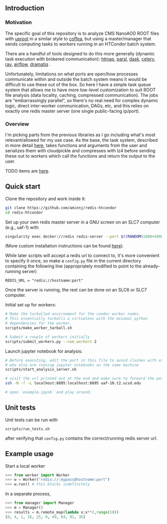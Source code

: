 ## Introduction

### Motivation

The specific goal of this repository is to analyze CMS NanoAOD ROOT files with [uproot](https://github.com/scikit-hep/uproot)
in a similar style to [coffea](https://github.com/CoffeaTeam/coffea), but using a master/manager
that sends computing tasks to workers running in an HTCondor batch system.

There are a handful of tools designed to do this more generally (dynamic task execution with brokered communication):
[htmap](https://github.com/htcondor/htmap),
[parsl](https://github.com/Parsl/parsl),
[dask](https://distributed.dask.org/en/latest/),
[celery](https://github.com/celery/celery),
[ray](https://github.com/ray-project/ray),
[airflow](https://github.com/apache/airflow),
[dramatiq](https://github.com/Bogdanp/dramatiq)
.

Unfortunately, limitations on what ports are open/how processes communicate
within and outside the batch system means it would be difficult to use these
out of the box. So here I have a simple task queue system that allows me to
have more low-level customization to suit ROOT file analysis (data locality,
caching, compressed communication). The jobs are "embarrassingly parallel",
so there's no real need for complex dynamic logic, direct inter-worker
communication, DAGs, etc, and this relies on exactly one redis master server
(one single public-facing ip/port).

### Overview

I'm picking parts from the previous libraries as I go including
what's most relevant/allowed for my use case. As the base, the task system, described
in more detail [here](notes/minimal_queue.md), takes functions and arguments
from the user and serializes them with cloudpickle and compresses with lz4 
before sending these out to workers which call the functions and return the
output to the user.

TODO items are [here](notes/todo.md).


## Quick start

Clone the repository and work inside it:
```bash
git clone https://github.com/aminnj/redis-htcondor
cd redis-htcondor
```


Set up your own redis master server in a GNU screen on an SLC7 computer (e.g., uaf-1) with
```bash
singularity exec docker://redis redis-server --port $((RANDOM%1000+50000)) --loglevel verbose
```
(More custom installation instructions can be found [here](notes/installing_redis.md)).

While later scripts will accept a redis url to connect to, it's more convenient to specify it once,
so make a `config.py` file in the current directory containing the following line (appropriately modified
to point to the already-running server)
```
REDIS_URL = "redis://hostname:port"
```

Once the server is running, the rest can be done on an SLC6 or SLC7 computer.

Initial set up for workers:
```bash
# Make the tarballed environment for the condor worker nodes.
# This essentially tarballs a virtualenv with the minimal python
# dependencies for the worker.
scripts/make_worker_tarball.sh

# Submit a couple of workers initially
scripts/submit_workers.py --num_workers 2
```

Launch jupyter notebook for analysis:
```bash
# Before executing, edit the port in this file to avoid clashes with other users
# who also are running jupyter notebooks on the same machine
scripts/start_analysis_server.sh

# visit the url printed out at the end and make sure to forward the port to your laptop first. e.g.,
ssh -N -f -L localhost:8895:localhost:8895 uaf-10.t2.ucsd.edu

# open `example.ipynb` and play around.
```

## Unit tests

Unit tests can be run with
```
scripts/run_tests.sh
```
after verifying that `config.py` contains the correct/running redis server url.

## Example usage

Start a local worker
```python
>>> from worker import Worker
>>> w = Worker("redis://:mypass@hostname:port")
>>> w.run() # this blocks indefinitely
```

In a separate process,
```python
>>> from manager import Manager
>>> m = Manager()
>>> results = m.remote_map(lambda x:x**2,range(10))
[0, 4, 1, 16, 25, 9, 49, 64, 81, 36]
```

